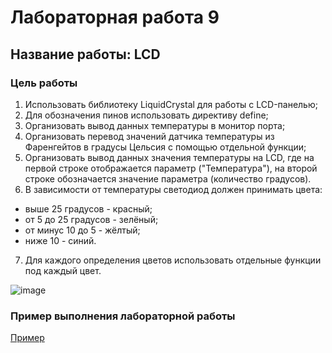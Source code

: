 # Лабораторная работа 9
## Название работы: LCD

### Цель работы
1. Использовать библиотеку LiquidCrystal для работы с LCD-панелью;
2. Для обозначения пинов использовать директиву define;
3. Организовать вывод данных температуры в монитор порта;
4. Организовать перевод значений датчика температуры из Фаренгейтов в градусы Цельсия с помощью отдельной функции;
5. Организовать вывод данных значения температуры на LCD, где на первой строке отображается параметр ("Температура"), на второй строке обозначается значение параметра (количество градусов).
6. В зависимости от температуры светодиод должен принимать цвета:
- выше 25 градусов - красный;
- от 5 до 25 градусов - зелёный;
- от минус 10 до 5 - жёлтый;
- ниже 10 - синий.
7. Для каждого определения цветов использовать отдельные функции под каждый цвет.

![image](https://github.com/belvasevg/Programming-of-microcontrollers-SUAI-/assets/62217397/2a1b2009-79d7-4303-9114-4de08e5b37b0)

### Пример выполнения лабораторной работы
[Пример](https://www.tinkercad.com/things/dvzc06akJXQ-laboratornaya-6-lcd/editel?sharecode=68pPicWP1wC29E5rNco_N-tvxmuI2rRtPuvu-yP44Ks/ "ссылка на платформу Tinkercad")
